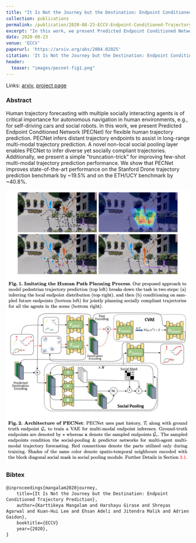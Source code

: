 ```yaml
---
title: "It Is Not the Journey but the Destination: Endpoint Conditioned Trajectory Prediction"
collection: publications
permalink: /publication/2020-08-23-ECCV-Endpoint-Conditioned-Trajectory-Prediction
excerpt: "In this work, we present Predicted Endpoint Conditioned Network (PECNet) for flexible human trajectory prediction. PECNet infers distant trajectory endpoints to assist in long-range multi-modal trajectory prediction."
date: 2020-08-23
venue: 'ECCV'
paperurl: 'https://arxiv.org/abs/2004.02025'
citation: 'It Is Not the Journey but the Destination: Endpoint Conditioned Trajectory Prediction, K. Mangalam, H. Girase, S. Agarwal, K-H. Lee, E. Adeli, J. Malik, A. Gaidon, ECCV 2020 (oral, top 2%)'
header:
  teaser: "images/pecnet-fig1.png"
---
```


Links: [arxiv](https://arxiv.org/abs/2004.02025), [project page](https://karttikeya.github.io/publication/htf/)

### Abstract

Human trajectory forecasting with multiple socially interacting agents is of critical importance for autonomous navigation in human environments, e.g., for self-driving cars and social robots. In this work, we present Predicted Endpoint Conditioned Network (PECNet) for flexible human trajectory prediction. PECNet infers distant trajectory endpoints to assist in long-range multi-modal trajectory prediction. A novel non-local social pooling layer enables PECNet to infer diverse yet socially compliant trajectories. Additionally, we present a simple "truncation-trick" for improving few-shot multi-modal trajectory prediction performance. We show that PECNet improves state-of-the-art performance on the Stanford Drone trajectory prediction benchmark by ~19.5% and on the ETH/UCY benchmark by ~40.8%.

![PECNet Figure 1](/images/pecnet-fig1.png)
![PECNet Figure 2](/images/pecnet-fig2.png)

### Bibtex

```
@inproceedings{mangalam2020journey,
    title={It Is Not the Journey but the Destination: Endpoint Conditioned Trajectory Prediction},
    author={Karttikeya Mangalam and Harshayu Girase and Shreyas Agarwal and Kuan-Hui Lee and Ehsan Adeli and Jitendra Malik and Adrien Gaidon},
    booktitle={ECCV}
    year={2020},
}
```
